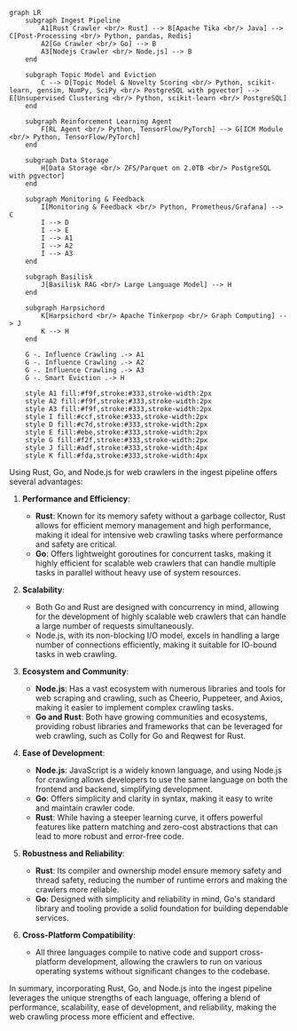 ```mermaid
graph LR
    subgraph Ingest Pipeline
        A1[Rust Crawler <br/> Rust] --> B[Apache Tika <br/> Java] --> C[Post-Processing <br/> Python, pandas, Redis]
        A2[Go Crawler <br/> Go] --> B
        A3[Nodejs Crawler <br/> Node.js] --> B
    end

    subgraph Topic Model and Eviction
        C --> D[Topic Model & Novelty Scoring <br/> Python, scikit-learn, gensim, NumPy, SciPy <br/> PostgreSQL with pgvector] --> E[Unsupervised Clustering <br/> Python, scikit-learn <br/> PostgreSQL]
    end

    subgraph Reinforcement Learning Agent
        F[RL Agent <br/> Python, TensorFlow/PyTorch] --> G[ICM Module <br/> Python, TensorFlow/PyTorch]
    end

    subgraph Data Storage
        H[Data Storage <br/> ZFS/Parquet on 2.0TB <br/> PostgreSQL with pgvector]
    end

    subgraph Monitoring & Feedback
        I[Monitoring & Feedback <br/> Python, Prometheus/Grafana] --> C
        I --> D
        I --> E
        I --> A1
        I --> A2
        I --> A3
    end

    subgraph Basilisk
        J[Basilisk RAG <br/> Large Language Model] --> H
    end

    subgraph Harpsichord
        K[Harpsichord <br/> Apache Tinkerpop <br/> Graph Computing] --> J
        K --> H
    end

    G -. Influence Crawling .-> A1
    G -. Influence Crawling .-> A2
    G -. Influence Crawling .-> A3
    G -. Smart Eviction .-> H

    style A1 fill:#f9f,stroke:#333,stroke-width:2px
    style A2 fill:#f9f,stroke:#333,stroke-width:2px
    style A3 fill:#f9f,stroke:#333,stroke-width:2px
    style I fill:#ccf,stroke:#333,stroke-width:2px
    style D fill:#c7d,stroke:#333,stroke-width:2px
    style E fill:#ebe,stroke:#333,stroke-width:2px
    style G fill:#f2f,stroke:#333,stroke-width:2px
    style J fill:#adf,stroke:#333,stroke-width:4px
    style K fill:#fda,stroke:#333,stroke-width:4px
```
Using Rust, Go, and Node.js for web crawlers in the ingest pipeline offers several advantages:

1. **Performance and Efficiency**: 
   - **Rust**: Known for its memory safety without a garbage collector, Rust allows for efficient memory management and high performance, making it ideal for intensive web crawling tasks where performance and safety are critical.
   - **Go**: Offers lightweight goroutines for concurrent tasks, making it highly efficient for scalable web crawlers that can handle multiple tasks in parallel without heavy use of system resources.

2. **Scalability**:
   - Both Go and Rust are designed with concurrency in mind, allowing for the development of highly scalable web crawlers that can handle a large number of requests simultaneously.
   - Node.js, with its non-blocking I/O model, excels in handling a large number of connections efficiently, making it suitable for IO-bound tasks in web crawling.

3. **Ecosystem and Community**:
   - **Node.js**: Has a vast ecosystem with numerous libraries and tools for web scraping and crawling, such as Cheerio, Puppeteer, and Axios, making it easier to implement complex crawling tasks.
   - **Go and Rust**: Both have growing communities and ecosystems, providing robust libraries and frameworks that can be leveraged for web crawling, such as Colly for Go and Reqwest for Rust.

4. **Ease of Development**:
   - **Node.js**: JavaScript is a widely known language, and using Node.js for crawling allows developers to use the same language on both the frontend and backend, simplifying development.
   - **Go**: Offers simplicity and clarity in syntax, making it easy to write and maintain crawler code.
   - **Rust**: While having a steeper learning curve, it offers powerful features like pattern matching and zero-cost abstractions that can lead to more robust and error-free code.

5. **Robustness and Reliability**:
   - **Rust**: Its compiler and ownership model ensure memory safety and thread safety, reducing the number of runtime errors and making the crawlers more reliable.
   - **Go**: Designed with simplicity and reliability in mind, Go's standard library and tooling provide a solid foundation for building dependable services.

6. **Cross-Platform Compatibility**:
   - All three languages compile to native code and support cross-platform development, allowing the crawlers to run on various operating systems without significant changes to the codebase.

In summary, incorporating Rust, Go, and Node.js into the ingest pipeline leverages the unique strengths of each language, offering a blend of performance, scalability, ease of development, and reliability, making the web crawling process more efficient and effective.
